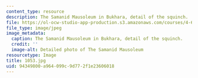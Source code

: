 ```yaml
---
content_type: resource
description: The Samanid Mausoleum in Bukhara, detail of the squinch.
file: https://ol-ocw-studio-app-production.s3.amazonaws.com/courses/4-614-religious-architecture-and-islamic-cultures-fall-2002/94349800a964099c9d772f1e23606018_1053.jpg
file_type: image/jpeg
image_metadata:
  caption: The Samanid Mausoleum in Bukhara, detail of the squinch.
  credit: ''
  image-alt: Detailed photo of The Samanid Mausoleum
resourcetype: Image
title: 1053.jpg
uid: 94349800-a964-099c-9d77-2f1e23606018
---
```

